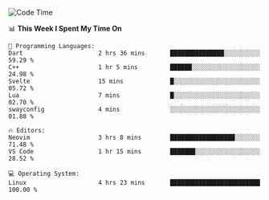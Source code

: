 <!-- [![Top Langs](https://github-readme-stats.vercel.app/api/top-langs/?username=gagahsyuja&theme=dracula&hide_border=true&border_radius=7)](https://github.com/anuraghazra/github-readme-stats) -->

<!--START_SECTION:waka-->
![Code Time](http://img.shields.io/badge/Code%20Time-687%20hrs%2058%20mins-blue)

📊 **This Week I Spent My Time On** 

```text
💬 Programming Languages: 
Dart                     2 hrs 36 mins       ███████████████░░░░░░░░░░   59.29 % 
C++                      1 hr 5 mins         ██████░░░░░░░░░░░░░░░░░░░   24.98 % 
Svelte                   15 mins             █░░░░░░░░░░░░░░░░░░░░░░░░   05.72 % 
Lua                      7 mins              █░░░░░░░░░░░░░░░░░░░░░░░░   02.70 % 
swayconfig               4 mins              ░░░░░░░░░░░░░░░░░░░░░░░░░   01.88 % 

🔥 Editors: 
Neovim                   3 hrs 8 mins        ██████████████████░░░░░░░   71.48 % 
VS Code                  1 hr 15 mins        ███████░░░░░░░░░░░░░░░░░░   28.52 % 

💻 Operating System: 
Linux                    4 hrs 23 mins       █████████████████████████   100.00 % 
```


<!--END_SECTION:waka-->
